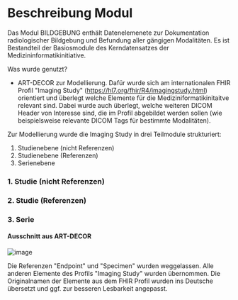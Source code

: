 # Beschreibung Modul 

Das Modul BILDGEBUNG enthält Datenelemenete zur Dokumentation radiologischer Bildgebung und Befundung aller gängigen Modalitäten. Es ist Bestandteil der Basiosmodule des Kerndatensatzes der Medizininformatikinitiative.

Was wurde genutzt?
- ART-DECOR zur Modellierung. Dafür wurde sich am internationalen FHIR Profil "Imaging Study" (https://hl7.org/fhir/R4/imagingstudy.html) orientiert und überlegt welche Elemente für die Mediziniformatikinitaitve relevant sind. Dabei wurde auch überlegt, welche weiteren DICOM Header von Interesse sind, die im Profil abgebildet werden sollen (wie beispielsweise relevante DICOM Tags für bestimmte Modalitäten).

Zur Modellierung wurde die Imaging Study in drei Teilmodule strukturiert:
1. Studienebene (nicht Referenzen)
2. Studienebene (Referenzen)
3. Serienebene

### 1. Studie (nicht Referenzen)

### 2. Studie (Referenzen)

### 3. Serie

#### Ausschnitt aus ART-DECOR
![image](https://github.com/medizininformatik-initiative/kerndatensatz-bildgebung/assets/98951773/14231b52-43a7-414f-8f3c-4167736815df)

Die Referenzen "Endpoint" und "Specimen" wurden weggelassen. Alle anderen Elemente des Profils "Imaging Study" wurden übernommen. 
Die Originalnamen der Elemente aus dem FHIR Profil wurden ins Deutsche übersetzt und ggf. zur besseren Lesbarkeit angepasst.
